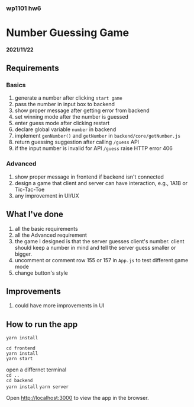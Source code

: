 ### wp1101 hw6
# Number Guessing Game
####  2021/11/22

## Requirements
### Basics
1. generate a number after clicking `start game`
2. pass the number in input box to backend
3. show proper message after getting error from backend
4. set winning mode after the number is guessed
5. enter guess mode after clicking restart
6. declare global variable `number` in backend
7. implement `genNumber()` and `getNumber` in `backend/core/getNumber.js`
8. return guessing suggestion after calling `/guess` API
9. if the input number is invalid for API `/guess` raise HTTP error 406

### Advanced
1. show proper message in frontend if backend isn't connected
2. design a game that client and server can have interaction, e.g., 1A1B or Tic-Tac-Toe
3. any improvement in UI/UX
   
## What I've done
1. all the basic requirements
2. all the Advanced requirement
3. the game I designed is that the server guesses client's number. client should keep a number in mind and tell the server guess smaller or bigger.
4. uncomment or comment row 155 or 157 in `App.js` to test different game mode
5. change button's style  

## Improvements
1. could have more improvements in UI


## How to run the app
`yarn install`  

`cd frontend`   
`yarn install`   
`yarn start`  

open a differnet terminal  
`cd ..`  
`cd backend`  
`yarn install`
`yarn server`

Open [http://localhost:3000](http://localhost:3000) to view the app in the browser.